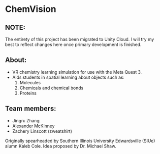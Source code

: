 # ChemVision

## NOTE: 
The entirety of this project has been migrated to Unity Cloud. 
I will try my best to reflect changes here once primary development is finished.

## About:
- VR chemistry learning simulation for use with the Meta Quest 3.
- Aids students in spatial learning about objects such as:
    1. Molecules
    2. Chemicals and chemical bonds
    3. Proteins  

## Team members:

- Jingru Zhang
- Alexander McKinney
- Zachery Linscott (zweatshirt)

Originally spearheaded by Southern Illinois University Edwardsville (SIUe) alumn Kaleb Cole.
Idea proposed by Dr. Michael Shaw.

